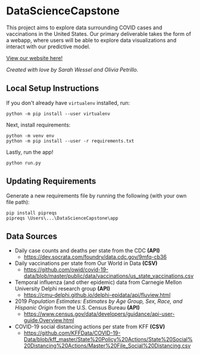 # DataScienceCapstone

This project aims to explore data surrounding COVID cases and vaccinations in the United States. Our primary deliverable takes the form of a webapp, where users will be able to explore data visualizations and interact with our predictive model. 

[View our website here!](https://capstone-covid-predictions.herokuapp.com) 

_Created with love by Sarah Wessel and Olivia Petrillo._

## Local Setup Instructions
If you don't already have `virtualenv` installed, run: 
```
python -m pip install --user virtualenv
``` 

Next, install requirements:
```
python -m venv env
python -m pip install --user -r requirements.txt
```

Lastly, run the app! 
```
python run.py
```

## Updating Requirements
Generate a new requirements file by running the following (with your own file path):
```
pip install pipreqs
pipreqs \Users\...\DataScienceCapstone\app
```

## Data Sources
* Daily case counts and deaths per state from the CDC **(API)**
    * https://dev.socrata.com/foundry/data.cdc.gov/9mfq-cb36
* Daily vaccinations per state from Our World in Data **(CSV)**
    * https://github.com/owid/covid-19-data/blob/master/public/data/vaccinations/us_state_vaccinations.csv
* Temporal influenza (and other epidemic) data from Carnegie Mellon University Delphi research group **(API)**
    * https://cmu-delphi.github.io/delphi-epidata/api/fluview.html
* 2019 _Population Estimates: Estimates by Age Group, Sex, Race, and Hispanic Origin_ from the U.S. Census Bureau **(API)**
    * https://www.census.gov/data/developers/guidance/api-user-guide.Overview.html
* COVID-19 social distancing actions per state from KFF **(CSV)**
    * https://github.com/KFFData/COVID-19-Data/blob/kff_master/State%20Policy%20Actions/State%20Social%20Distancing%20Actions/Master%20File_Social%20Distancing.csv